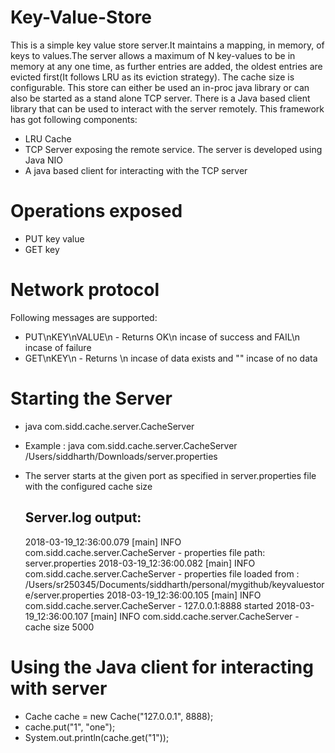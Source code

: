 # Key-Value-Store
This is a simple key value store server.It maintains a mapping, in memory, of keys to values.The server allows a maximum of N key-values to be in memory at any one time, as further entries are added, the oldest entries are evicted first(It follows LRU as its eviction strategy). The cache size is configurable.
This store can either be used an in-proc java library or can also be started as a stand alone TCP server. There is a Java based client library that can be used to interact with the server remotely.
This framework has got following components:
* LRU Cache 
* TCP Server exposing the remote service. The server is developed using Java NIO
* A java based client for interacting with the TCP server

# Operations exposed
* PUT key value
* GET key
    
# Network protocol
Following messages are supported:
* PUT\nKEY\nVALUE\n - Returns OK\n incase of success and FAIL\n incase of failure
* GET\nKEY\n - Returns <VALUE>\n incase of data exists and "" incase of no data
  

# Starting the Server
* java com.sidd.cache.server.CacheServer  <location Of server.properties file>
* Example : java com.sidd.cache.server.CacheServer /Users/siddharth/Downloads/server.properties
* The server starts at the given port as specified in server.properties file with the configured cache size
   
   ## Server.log output:
   
   2018-03-19_12:36:00.079 [main] INFO  com.sidd.cache.server.CacheServer - properties file path: server.properties
   2018-03-19_12:36:00.082 [main] INFO  com.sidd.cache.server.CacheServer - properties file loaded from : /Users/sr250345/Documents/siddharth/personal/mygithub/keyvaluestore/server.properties
  2018-03-19_12:36:00.105 [main] INFO  com.sidd.cache.server.CacheServer - 127.0.0.1:8888 started
  2018-03-19_12:36:00.107 [main] INFO  com.sidd.cache.server.CacheServer - cache size 5000


# Using the Java client for interacting with server

   * Cache cache = new Cache("127.0.0.1", 8888);
   * cache.put("1", "one");
   * System.out.println(cache.get("1"));
